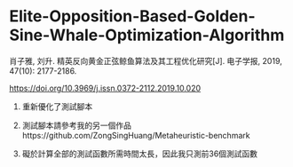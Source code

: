 # Elite-Opposition-Based-Golden-Sine-Whale-Optimization-Algorithm
肖子雅, 刘升. 精英反向黄金正弦鲸鱼算法及其工程优化研究[J]. 电子学报, 2019, 47(10): 2177-2186.

https://doi.org/10.3969/j.issn.0372-2112.2019.10.020

1. 重新優化了測試腳本

2. 測試腳本請參考我的另一個作品https://github.com/ZongSingHuang/Metaheuristic-benchmark

3. 礙於計算全部的測試函數所需時間太長，因此我只測前36個測試函數
